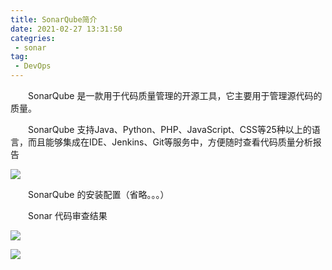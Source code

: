 ```yaml
---
title: SonarQube简介
date: 2021-02-27 13:31:50
categries:
 - sonar
tag:
 - DevOps
---
```


　　SonarQube 是一款用于代码质量管理的开源工具，它主要用于管理源代码的质量。

　　SonarQube 支持Java、Python、PHP、JavaScript、CSS等25种以上的语言，而且能够集成在IDE、Jenkins、Git等服务中，方便随时查看代码质量分析报告

![]({{site.baseurl}}/assets/images/2021-02-27-SnoarQube简介/2051592-20200723141408829-411478261.png)

　　SonarQube 的安装配置（省略。。。）

　　Sonar 代码审查结果

![]({{site.baseurl}}/assets/images/2021-02-27-SnoarQube简介/5c6e76950001f00613310745.jpg)

![]({{site.baseurl}}/assets/images/2021-02-27-SnoarQube简介/5c6e75f600014a8f13390732.jpg)

